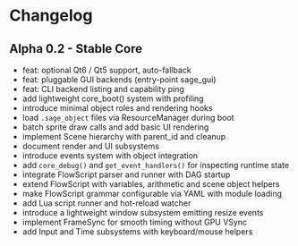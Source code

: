 # Changelog

## Alpha 0.2 - Stable Core
- feat: optional Qt6 / Qt5 support, auto-fallback
- feat: pluggable GUI backends (entry-point sage_gui)
- feat: CLI backend listing and capability ping
- add lightweight core_boot() system with profiling
- introduce minimal object roles and rendering hooks
- load `.sage_object` files via ResourceManager during boot
- batch sprite draw calls and add basic UI rendering
- implement Scene hierarchy with parent_id and cleanup
- document render and UI subsystems
- introduce events system with object integration
- add `core_debug()` and `get_event_handlers()` for inspecting runtime state
- integrate FlowScript parser and runner with DAG startup
- extend FlowScript with variables, arithmetic and scene object helpers
- make FlowScript grammar configurable via YAML with module loading
- add Lua script runner and hot-reload watcher
- introduce a lightweight window subsystem emitting resize events
- implement FrameSync for smooth timing without GPU VSync
- add Input and Time subsystems with keyboard/mouse helpers
